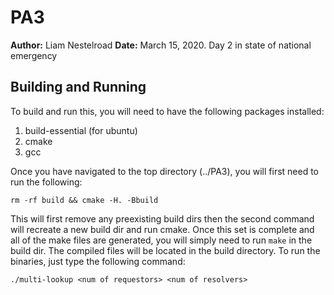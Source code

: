 # PA3

**Author:** Liam Nestelroad
**Date:** March 15, 2020. Day 2 in state of national emergency

## Building and Running

To build and run this, you will need to have the following packages installed:
1. build-essential (for ubuntu)
2. cmake
3. gcc

Once you have navigated to the top directory (../PA3), you will first need to run the following:  
```[bash]
rm -rf build && cmake -H. -Bbuild
```  
This will first remove any preexisting build dirs then the second command will recreate a new build dir and run cmake. Once this set is complete and all of the make files are generated, you will simply need to run `make` in the build dir. The compiled files will be located in the build directory. To run the binaries, just type the following command:  
```[bash]
./multi-lookup <num of requestors> <num of resolvers>
```